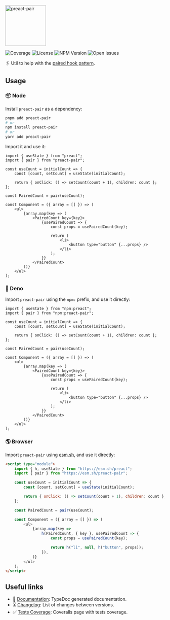 <img id="logo" alt="preact-pair" src="https://vangware.com/logos/preact_pair.svg" height="128" />

![Coverage][coverage-badge] ![License][license-badge]
![NPM Version][npm-version-badge] ![Open Issues][open-issues-badge]

🖇️ Util to help with the [paired hook pattern][article].

## Usage

### 📦 Node

Install `preact-pair` as a dependency:

```bash
pnpm add preact-pair
# or
npm install preact-pair
# or
yarn add preact-pair
```

Import it and use it:

```tsx
import { useState } from "preact";
import { pair } from "preact-pair";

const useCount = initialCount => {
	const [count, setCount] = useState(initialCount);

	return { onClick: () => setCount(count + 1), children: count };
};

const PairedCount = pair(useCount);

const Component = ({ array = [] }) => (
	<ul>
		{array.map(key => (
			<PairedCount key={key}>
				{usePairedCount => {
					const props = usePairedCount(key);

					return (
						<li>
							<button type="button" {...props} />
						</li>
					);
				}}
			</PairedCount>
		))}
	</ul>
);
```

### 🦕 Deno

Import `preact-pair` using the `npm:` prefix, and use it directly:

```tsx
import { useState } from "npm:preact";
import { pair } from "npm:preact-pair";

const useCount = initialCount => {
	const [count, setCount] = useState(initialCount);

	return { onClick: () => setCount(count + 1), children: count };
};

const PairedCount = pair(useCount);

const Component = ({ array = [] }) => (
	<ul>
		{array.map(key => (
			<PairedCount key={key}>
				{usePairedCount => {
					const props = usePairedCount(key);

					return (
						<li>
							<button type="button" {...props} />
						</li>
					);
				}}
			</PairedCount>
		))}
	</ul>
);
```

### 🌎 Browser

Import `preact-pair` using [esm.sh][esm.sh], and use it directly:

```html
<script type="module">
	import { h, useState } from "https://esm.sh/preact";
	import { pair } from "https://esm.sh/preact-pair";

	const useCount = initialCount => {
		const [count, setCount] = useState(initialCount);

		return { onClick: () => setCount(count + 1), children: count };
	};

	const PairedCount = pair(useCount);

	const Component = ({ array = [] }) => (
		<ul>
			{array.map(key =>
				h(PairedCount, { key }, usePairedCount => {
					const props = usePairedCount(key);

					return h("li", null, h("button", props));
				}),
			)}
		</ul>
	);
</script>
```

## Useful links

-   📝 [Documentation][documentation]: TypeDoc generated documentation.
-   ⏳ [Changelog][changelog]: List of changes between versions.
-   ✅ [Tests Coverage][coverage]: Coveralls page with tests coverage.

<!-- Reference -->

[article]: https://luke.sh/articles/the-paired-hook-pattern
[changelog]:
	https://github.com/vangware/libraries/blob/main/packages/preact-pair/CHANGELOG.md
[coverage-badge]:
	https://img.shields.io/coveralls/github/vangware/libraries.svg?style=for-the-badge&labelColor=666&color=0a8
[coverage]: https://coveralls.io/github/vangware/libraries
[documentation]: https://vangware.com/libraries/preact_pair/
[esm.sh]: https://esm.sh
[license-badge]:
	https://img.shields.io/npm/l/preact-pair.svg?style=for-the-badge&labelColor=666&color=0a8
[npm-version-badge]:
	https://img.shields.io/npm/v/preact-pair.svg?style=for-the-badge&labelColor=666&color=0a8
[open-issues-badge]:
	https://img.shields.io/github/issues/vangware/libraries.svg?style=for-the-badge&labelColor=666&color=0a8
